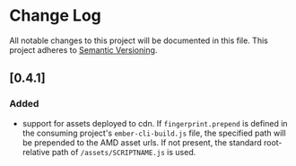 # Change Log
All notable changes to this project will be documented in this file.
This project adheres to [Semantic Versioning](http://semver.org/).


## [0.4.1]
### Added
- support for assets deployed to cdn. If `fingerprint.prepend` is defined in the consuming project's `ember-cli-build.js` file, the specified path will be prepended to the AMD asset urls. If not present, the standard root-relative path of `/assets/SCRIPTNAME.js` is used.
